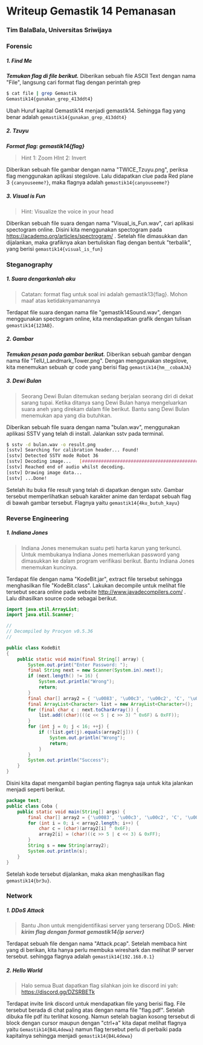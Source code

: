 # Writeup Gemastik 14 Pemanasan
### Tim BalaBala, Universitas Sriwijaya

### Forensic
##### 1. Find Me
***Temukan flag di file berikut.***
Diberikan sebuah file ASCII Text dengan nama "File", langsung cari format flag dengan perintah grep
```sh
$ cat file | grep Gemastik
Gemastik14{gunakan_grep_413ddt4}
```
Ubah Huruf kapital Gemastik14 menjadi gemastik14. Sehingga flag yang benar adalah `gemastik14{gunakan_grep_413ddt4}`

##### 2. Tzuyu
***Format flag: gemastik14{flag}***
> Hint 1: Zoom
> HInt 2: Invert

Diberikan sebuah file gambar dengan nama "TWICE_Tzuyu.png", periksa flag menggunakan aplikasi stegslove. Lalu didapatkan clue pada Red plane 3 `{canyouseeme?}`, maka flagnya adalah `gemastik14{canyouseeme?}`

##### 3. Visual is Fun

> Hint: Visualize the voice in your head

Diberikan sebuah file suara dengan nama "Visual_is_Fun.wav", cari aplikasi spectogram online. Disini kita menggunakan spectogram pada https://academo.org/articles/spectrogram/ . Setelah file dimasukkan dan dijalankan, maka grafiknya akan bertuliskan flag dengan bentuk "terbalik", yang berisi `gemastik14{visual_is_fun}`

### Steganography
##### 1. Suara dengarkanlah aku

> Catatan: format flag untuk soal ini adalah gemastik13{flag}. Mohon maaf atas ketidaknyamanannya

Terdapat file suara dengan nama file "gemastik14Sound.wav", dengan menggunakan spectogram online, kita mendapatkan grafik dengan tulisan `gemastik14{123AB}`.

##### 2. Gambar
***Temukan pesan pada gambar berikut.***
Diberikan sebuah gambar dengan nama file "TelU_Landmark_Tower.png". Dengan menggunakan stegslove, kita menemukan sebuah qr code yang berisi flag `gemastik14{hm__cobaAJA}`

##### 3. Dewi Bulan

> Seorang Dewi Bulan ditemukan sedang berjalan seorang diri di dekat sarang tupai. Ketika ditanya sang Dewi Bulan hanya mengeluarkan suara aneh yang direkam dalam file berikut. Bantu sang Dewi Bulan menemukan apa yang dia butuhkan.

Diberikan sebuah file suara dengan nama "bulan.wav", menggunakan aplikasi SSTV yang telah di install. Jalankan sstv pada terminal.
```sh
$ sstv -d bulan.wav -o result.png                    
[sstv] Searching for calibration header... Found!    
[sstv] Detected SSTV mode Robot 36
[sstv] Decoding image...   [###########################################]  99%
[sstv] Reached end of audio whilst decoding.
[sstv] Drawing image data...
[sstv] ...Done!
```
Setelah itu buka file result yang telah di dapatkan dengan sstv. Gambar tersebut memperlihatkan sebuah karakter anime dan terdapat sebuah flag di bawah gambar tersebut. Flagnya yaitu `gemastik14{4ku_butuh_kayu}`

### Reverse Engineering
##### 1. Indiana Jones
> Indiana Jones menemukan suatu peti harta karun yang terkunci. Untuk membukanya Indiana Jones memerlukan password yang dimasukkan ke dalam program verifikasi berikut. Bantu Indiana Jones menemukan kuncinya.

Terdapat file dengan nama "KodeBit.jar", extract file tersebut sehingga menghasilkan file "KodeBit.class". Lakukan decompile untuk melihat file tersebut secara online pada website http://www.javadecompilers.com/ . Lalu dihasilkan source code sebagai berikut.
```java
import java.util.ArrayList;
import java.util.Scanner;

//
// Decompiled by Procyon v0.5.36
//

public class KodeBit
{
    public static void main(final String[] array) {
        System.out.print("Enter Password: ");
        final String next = new Scanner(System.in).next();
        if (next.length() != 16) {
            System.out.println("Wrong");
            return;
        }
        final char[] array2 = { '\u0083', '\u00c3', '\u00c2', 'C', '\u0001', '\u00e1', 'B', '\u0002', 'I', '\u00e9', '\0', '#', '!', '\t', '\u00c1', '\u00c0' };
        final ArrayList<Character> list = new ArrayList<Character>();
        for (final char c : next.toCharArray()) {
            list.add((char)(((c << 5 | c >> 3) ^ 0x6F) & 0xFF));
        }
        for (int j = 0; j < 16; ++j) {
            if (!list.get(j).equals(array2[j])) {
                System.out.println("Wrong");
                return;
            }
        }
        System.out.println("Success");
    }
}
```

Disini kita dapat mengambil bagian penting flagnya saja untuk kita jalankan menjadi seperti berikut.

```java
package test;
public class Coba {
	public static void main(String[] args) {
		final char[] array2 = {'\u0083', '\u00c3', '\u00c2', 'C', '\u0001', '\u00e1', 'B', '\u0002', 'I', '\u00e9', '\0', '#', '!', '\t', '\u00c1', '\u00c0'};
		for (int i = 0; i < array2.length; i++) {
			char c = (char)(array2[i] ^ 0x6F);
			array2[i] = (char)((c >> 5 | c << 3) & 0xFF);
		}
		String s = new String(array2);
		System.out.println(s);
	}
}
```

Setelah kode tersebut dijalankan, maka akan menghasilkan flag `gemastik14{br3u}`.

### Network
##### 1. DDoS Attack
> Bantu Jhon untuk mengidentifikasi server yang terserang DDoS.
***Hint: kirim flag dengan format gemastik14{ip server}***

Terdapat sebuah file dengan nama "Attack.pcap". Setelah membaca hint yang di berikan, kita hanya perlu membuka wireshark dan melihat IP server tersebut. sehingga flagnya adalah `gemastik14{192.168.0.1}`

##### 2. Hello World
> Halo semua
Buat dapatkan flag silahkan join ke discord ini yah:
https://discord.gg/DZSRBETk

Terdapat invite link discord untuk mendapatkan file yang berisi flag. File tersebut berada di chat paling atas dengan nama file "flag.pdf". Setelah dibuka file pdf itu terlihat kosong. Namun setelah bagian kosong tersebut di block dengan cursor maupun dengan "ctrl+a" kita dapat melihat flagnya yaitu `Gemastik14{B4L4dewa}` namun flag tersebut perlu di perbaiki pada kapitalnya sehingga menjadi `gemastik14{B4L4dewa}`
